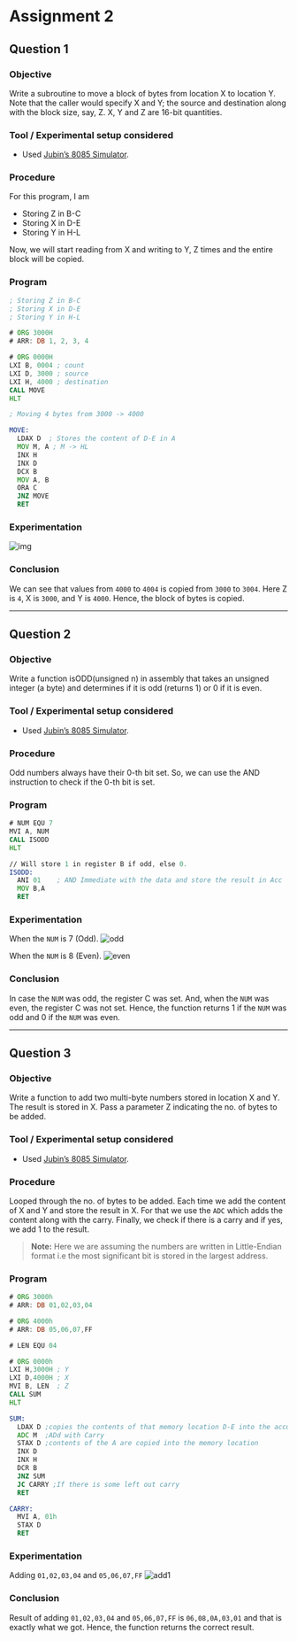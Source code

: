 # Assignment 2

## Question 1

### Objective

Write a subroutine to move a block of bytes from location X to location Y. Note that the caller would specify X and Y; the source and destination along with the block size, say, Z. X, Y and Z are 16-bit quantities.

### Tool / Experimental setup considered

- Used [Jubin’s 8085 Simulator](https://github.com/8085simulator/8085simulator.github.io).

### Procedure

For this program, I am

- Storing Z in B-C
- Storing X in D-E
- Storing Y in H-L

Now, we will start reading from X and writing to Y, Z times and the entire block will be copied.

### Program

```asm
; Storing Z in B-C
; Storing X in D-E
; Storing Y in H-L

# ORG 3000H
# ARR: DB 1, 2, 3, 4

# ORG 0000H
LXI B, 0004 ; count
LXI D, 3000 ; source
LXI H, 4000 ; destination
CALL MOVE
HLT

; Moving 4 bytes from 3000 -> 4000

MOVE:
  LDAX D  ; Stores the content of D-E in A
  MOV M, A ; M -> HL
  INX H
  INX D
  DCX B
  MOV A, B
  ORA C
  JNZ MOVE
  RET
```

### Experimentation

![img](./1.png)

### Conclusion

We can see that values from `4000` to `4004` is copied from `3000` to `3004`. Here Z is `4`, X is `3000`, and Y is `4000`. Hence, the block of bytes is copied.

<hr>

## Question 2

### Objective

Write a function isODD(unsigned n) in assembly that takes an unsigned integer (a byte) and determines if it is odd (returns 1) or 0 if it is even.

### Tool / Experimental setup considered

- Used [Jubin’s 8085 Simulator](https://github.com/8085simulator/8085simulator.github.io).

### Procedure

Odd numbers always have their 0-th bit set. So, we can use the AND instruction to check if the 0-th bit is set.

### Program

```asm
# NUM EQU 7
MVI A, NUM
CALL ISODD
HLT

// Will store 1 in register B if odd, else 0.
ISODD:
  ANI 01    ; AND Immediate with the data and store the result in Acc
  MOV B,A
  RET

```

### Experimentation

When the `NUM` is 7 (Odd).
![odd](./2_1.png)


When the `NUM` is 8 (Even).
![even](./2_2.png)

### Conclusion

In case the `NUM` was odd, the register C was set. And, when the `NUM` was even, the register C was not set. Hence, the function returns 1 if the `NUM` was odd and 0 if the `NUM` was even.

<hr>

## Question 3

### Objective

Write a function to add two multi-byte numbers stored in location X and Y. The result is stored in X. Pass a parameter Z indicating the no. of bytes to be added.

### Tool / Experimental setup considered

- Used [Jubin’s 8085 Simulator](https://github.com/8085simulator/8085simulator.github.io).

### Procedure

Looped through the no. of bytes to be added. Each time we add the content of X and Y and store the result in X. For that we use the `ADC` which adds the content along with the carry. Finally, we check if there is a carry and if yes, we add 1 to the result.

> **Note:** Here we are assuming the numbers are written in Little-Endian format i.e the most significant bit is stored in the largest address.

### Program

```asm
# ORG 3000h
# ARR: DB 01,02,03,04

# ORG 4000h
# ARR: DB 05,06,07,FF

# LEN EQU 04

# ORG 0000h
LXI H,3000H ; Y
LXI D,4000H ; X
MVI B, LEN  ; Z
CALL SUM
HLT

SUM:
  LDAX D ;copies the contents of that memory location D-E into the accumulator
  ADC M  ;ADd with Carry
  STAX D ;contents of the A are copied into the memory location
  INX D
  INX H
  DCR B
  JNZ SUM
  JC CARRY ;If there is some left out carry
  RET

CARRY:
  MVI A, 01h
  STAX D
  RET

```

### Experimentation

Adding `01,02,03,04` and `05,06,07,FF`
![add1](./3_1.png)

### Conclusion

Result of adding `01,02,03,04` and `05,06,07,FF` is `06,08,0A,03,01` and that is exactly what we got. Hence, the function returns the correct result.

